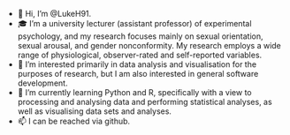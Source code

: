 - 👋 Hi, I’m @LukeH91.
- 🎓 I’m a university lecturer (assistant professor) of experimental psychology, and my research focuses mainly on sexual orientation, sexual arousal, and gender nonconformity. My research employs a wide range of physiological, observer-rated and self-reported variables. 
- 👀 I’m interested primarily in data analysis and visualisation for the purposes of research, but I am also interested in general software development. 
- 🌱 I’m currently learning Python and R, specifically with a view to processing and analysing data and performing statistical analyses, as well as visualising data sets and analyses.
- 📫 I can be reached via github.

<!---
debas3r/debas3r is a ✨ special ✨ repository because its `README.md` (this file) appears on your GitHub profile.
You can click the Preview link to take a look at your changes.
--->
